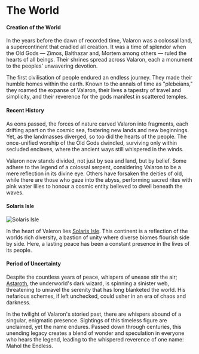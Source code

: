 # The World

#### Creation of the World
In the years before the dawn of recorded time, Valaron was a colossal land, a supercontinent that cradled all creation. It was a time of splendor when the Old Gods — Zimos, Balthazar and, Mortem among others — ruled the hearts of all beings. Their shrines spread across Valaron, each a monument to the peoples' unwavering devotion.

The first civilisation of people endured an endless journey. They made their humble homes within the earth. Known to the annals of time as "plebeians," they roamed the expanse of Valaron, their lives a tapestry of travel and simplicity, and their reverence for the gods manifest in scattered temples.

#### Recent History

As eons passed, the forces of nature carved Valaron into fragments, each drifting apart on the cosmic sea, fostering new lands and new beginnings. Yet, as the landmasses diverged, so too did the hearts of the people. The once-unified worship of the Old Gods dwindled, surviving only within secluded enclaves, where the ancient ways still whispered in the winds.

Valaron now stands divided, not just by sea and land, but by belief. Some adhere to the legend of a colossal serpent, considering Valaron to be a mere reflection in its divine eye. Others have forsaken the deities of old, while there are those who gaze into the abyss, performing sacred rites with pink water lilies to honour a cosmic entity believed to dwell beneath the waves.

#### Solaris Isle
![Solaris Isle](https://cdn.idle-mmo.com/cdn-cgi/image/width=400,height=400/global/world-map.png)

In the heart of Valeron lies [Solaris Isle](/wiki/lore/solaris-isle). This continent is a reflection of the worlds rich diversity, a bastion of unity where diverse biomes flourish side by side. Here, a lasting peace has been a constant presence in the lives of its people.

#### Period of Uncertainty
Despite the countless years of peace, whispers of unease stir the air; [Astaroth](/wiki/lore/notable-characters), the underworld's dark wizard, is spinning a sinister web, threatening to unravel the serenity that has long blanketed the world. His nefarious schemes, if left unchecked, could usher in an era of chaos and darkness.

In the twilight of Valaron's storied past, there are whispers abound of a singular, enigmatic presence. Sightings of this timeless figure are unclaimed, yet the name endures. Passed down through centuries, this unending legacy creates a blend of wonder and speculation in everyone who hears the legend, leading to the whispered reverence of one name: Mahol the Endless.